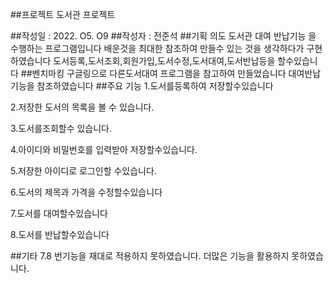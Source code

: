 ##프로젝트 도서관 프로젝트

##작성일 : 2022. O5. O9
##작성자 : 전준석
##기획 의도 
도서관 대여 반납기능 을 수행하는 프로그램입니다
배운것을 최대한 참조하여 만들수 있는 것을 생각하다가 구현하였습니다
도서등록,도서조회,회원가입,도서수정,도서대여,도서반납등을 할수있습니다
##벤치마킹 
구글링으로 다른도서대여 프로그램을 참고하여 만들었습니다 대여반납기능을 참조하였습니다
##주요 기능 
1.도서를등록하여 저장할수있습니다

2.저장한 도서의 목록을 볼 수 있습니다.

3.도서를조회할수 있습니다.

4.아이디와 비밀번호를 입력받아 저장할수있습니다.

5.저장한 아이디로 로그인할 수있습니다.

6.도서의 제목과 가격을 수정할수있습니다

7.도서를 대여할수있습니다

8.도서를 반납할수있습니다

##기타
7.8 번기능을 재대로 적용하지 못하였습니다.  더많은 기능을 활용하지 못하였습니다.
